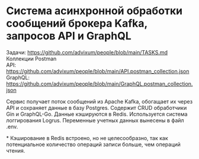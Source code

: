 # Система асинхронной обработки сообщений брокера Kafka, запросов API и GraphQL

Задачи: https://github.com/advixum/people/blob/main/TASKS.md <br>
Коллекции Postman <br>
API: https://github.com/advixum/people/blob/main/API.postman_collection.json <br>
GraphQL: https://github.com/advixum/people/blob/main/GraphQL.postman_collection.json <br>

Cервис получает поток сообщений из Apache Kafka, обогащает их через API
и сохраняет данные в базу Postgres. Содержит CRUD обработчики Gin и
GraphQL-Go. Данные кэшируются в Redis. Используется система
логгирования Logrus. Переменные учетных данных вынесены в файл .env.

\* Кэширование в Redis встроено, но не целесообразно, так как потенциальное количество операций записи больше, чем операций чтения.
